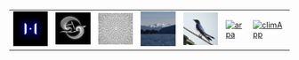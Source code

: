 <table>
  <tr>
    <td><a href="http://jalkntoth.github.io/kroxTrain/"><img src="img/krox.png" alt="login" width="200px"></a></td>
    <td><a href="http://jalkntoth.github.io/vTor/"><img src="img/dg.png" alt="login" width="200px"></a></td>
    <td><a href="https://jalkntoth.github.io/jourDraws/"><img src="img/jd.png" alt="journal" width="200px"></a></td>
    <td><a href="https://jalkntoth.github.io/nzTrip/"><img src="img/nz.png" alt="nzTRip" width="200px"></a></td>
    <td><a href="https://jalkntoth.github.io/norsTrip/"><img src="img/nt.png" alt="nordeste" width="200px"></a></td>
    <td><a href="https://jalkntoth.github.io/arpApp/"><img src="img/login.png" alt="arpa" width="200px"></a></td>
    <td><a href="https://github.com/jalkntoth/climApp"><img src="img/admin.png" alt="climApp" width="200px"></a></td>
  </tr>
</table>